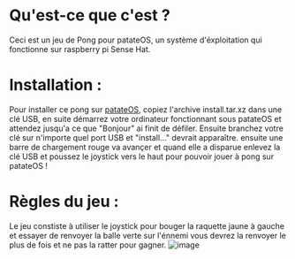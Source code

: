 # Qu'est-ce que c'est ?
Ceci est un jeu de Pong pour patateOS, un système d'éxploitation qui fonctionne sur raspberry pi Sense Hat.

# Installation :
Pour installer ce pong sur [patateOS](github.com/AstralArchitect/patateOS/), copiez l'archive install.tar.xz dans une clé USB, en suite démarrez votre ordinateur fonctionnant sous patateOS et attendez jusqu'a ce que "Bonjour" ai finit de défiler. Ensuite branchez votre clé sur n'importe quel port USB et "install..." devrait apparaître. ensuite une barre de chargement rouge va avançer et quand elle a disparue enlevez la clé USB et poussez le joystick vers le haut pour pouvoir jouer à pong sur patateOS !

# Règles du jeu : 
Le jeu constiste à utiliser le joystick pour bouger la raquette jaune à gauche et essayer de renvoyer la balle verte sur l'énnemi vous devrez la renvoyer le plus de fois et ne pas la ratter pour gagner.
![image](https://github.com/AstralArchitect/pong-patateOS/assets/154975712/490df7b8-8bb8-4ab1-b08a-24ce0222e168)

